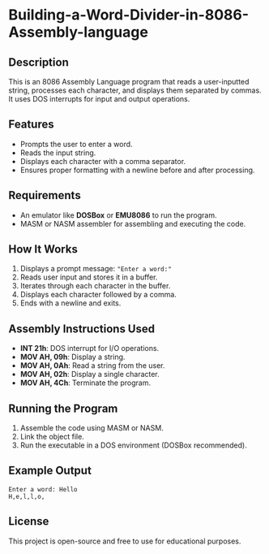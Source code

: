 # Building-a-Word-Divider-in-8086-Assembly-language

## Description  
This is an 8086 Assembly Language program that reads a user-inputted string, processes each character, and displays them separated by commas. It uses DOS interrupts for input and output operations.  

## Features  
- Prompts the user to enter a word.  
- Reads the input string.  
- Displays each character with a comma separator.  
- Ensures proper formatting with a newline before and after processing.  

## Requirements  
- An emulator like **DOSBox** or **EMU8086** to run the program.  
- MASM or NASM assembler for assembling and executing the code.  

## How It Works  
1. Displays a prompt message: `"Enter a word:"`  
2. Reads user input and stores it in a buffer.  
3. Iterates through each character in the buffer.  
4. Displays each character followed by a comma.  
5. Ends with a newline and exits.  

## Assembly Instructions Used  
- **INT 21h**: DOS interrupt for I/O operations.  
- **MOV AH, 09h**: Display a string.  
- **MOV AH, 0Ah**: Read a string from the user.  
- **MOV AH, 02h**: Display a single character.  
- **MOV AH, 4Ch**: Terminate the program.  

## Running the Program  
1. Assemble the code using MASM or NASM.  
2. Link the object file.  
3. Run the executable in a DOS environment (DOSBox recommended).  

## Example Output  
```
Enter a word: Hello
H,e,l,l,o,
```

## License  
This project is open-source and free to use for educational purposes.  
